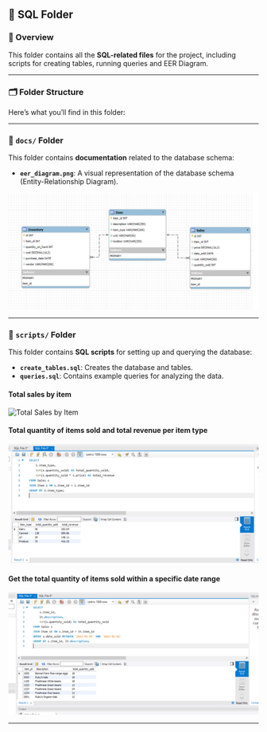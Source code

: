 ## 📂 SQL Folder

### 📖 Overview
This folder contains all the **SQL-related files** for the project, including scripts for creating tables, running queries and EER Diagram.

---

### 🗂️ Folder Structure
Here’s what you’ll find in this folder:

---

### 📄 `docs/` Folder
This folder contains **documentation** related to the database schema:
- **`eer_diagram.png`**: A visual representation of the database schema (Entity-Relationship Diagram).

![Alt text for the image](docs/eer_diagram.png)

---

### 📜 `scripts/` Folder
This folder contains **SQL scripts** for setting up and querying the database:
- **`create_tables.sql`**: Creates the database and tables.
- **`queries.sql`**: Contains example queries for analyzing the data.
#### Total sales by item
![Total Sales by Item](docs/total_sales_by_item.png)

#### Total quantity of items sold and total revenue per item type
![Total Quantity and Revenue of Items Sold](docs/total_quantity_and_revenue_of_items_sold.png)

#### Get the total quantity of items sold within a specific date range
![Get the Total Quantity of Items Sold in Date Range](docs/get_the_total_quantity_of_items_sold_in_date%20range.png)

  
---

